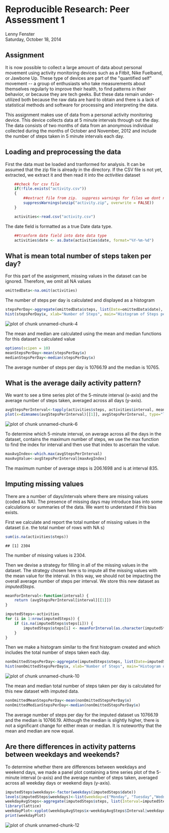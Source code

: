 # Reproducible Research: Peer Assessment 1
Lenny Fenster  
Saturday, October 18, 2014  


## Assignment
  
It is now possible to collect a large amount of data about personal movement using activity monitoring devices such as a Fitbit, Nike Fuelband, or Jawbone Up. These type of devices are part of the "quantified self" movement -- a group of enthusiasts who take measurements about themselves regularly to improve their health, to find patterns in their behavior, or because they are tech geeks. But these data remain under-utilized both because the raw data are hard to obtain and there is a lack of statistical methods and software for processing and interpreting the data.

This assignment makes use of data from a personal activity monitoring device. This device collects data at 5 minute intervals through out the day. The data consists of two months of data from an anonymous individual collected during the months of October and November, 2012 and include the number of steps taken in 5 minute intervals each day.


## Loading and preprocessing the data
First the data must be loaded and tranformed for analysis.  It can be assumed that the zip file is already in the directory.  If the CSV file is not yet, extracted, we extract it and then read it into the *activities* dataset


```r
    ##check for csv file
    if(!file.exists("activity.csv"))
    {
        ##extract file from zip.  suppress warnings for files we dont need to overwrite
        suppressWarnings(unzip("activity.zip", overwrite = FALSE))
    }

    activities<-read.csv("activity.csv")
```

The date field is formatted as a true Date data type.

```r
    ##tranform date field into date data type
    activities$date <- as.Date(activities$date, format="%Y-%m-%d")
```


## What is mean total number of steps taken per day?
For this part of the assignment, missing values in the dataset can be ignored.  Therefore, we omit all NA values


```r
omittedData<-na.omit(activities)
```

The number of steps per day is calculated and displayed as a histogram 

```r
stepsPerDay<-aggregate(omittedData$steps, list(Date=omittedData$date), sum)
hist(stepsPerDay$x, xlab="Number of Steps", main="Histogram of Steps per Day", breaks=length(stepsPerDay$Date))
```

![plot of chunk unnamed-chunk-4](figures/unnamed-chunk-4.png) 

The mean and median are calculated using the mean and median functions for this dataset's calculated value

```r
options(scipen = 10)
meanStepsPerDay<-mean(stepsPerDay$x)
medianStepsPerDay<-median(stepsPerDay$x)
```

The average number of steps per day is 10766.19 and the median is 10765.

## What is the average daily activity pattern?
We want to see a time series plot of the 5-minute interval (x-axis) and the average number of steps taken, averaged across all days (y-axis).  


```r
avgStepsPerInterval<-tapply(activities$steps, activities$interval, mean, na.rm=TRUE)
plot(x=dimnames(avgStepsPerInterval)[[1]], avgStepsPerInterval, type="l", xlab="Interval", ylab="Average steps", main="Average Steps per Interval")
```

![plot of chunk unnamed-chunk-6](figures/unnamed-chunk-6.png) 

To determine which 5-minute interval, on average across all the days in the dataset, contains the maximum number of steps, we use the max function to find the index for interval and then use that index to ascertain the value. 

```r
maxAvgIndex<-which.max(avgStepsPerInterval)
maxAvgValue<-avgStepsPerInterval[maxAvgIndex]
```

The maximum number of average steps is 206.1698 and is at interval 835.


## Imputing missing values
There are a number of days/intervals where there are missing values (coded as  NA). The presence of missing days may introduce bias into some calculations or summaries of the data.  We want to understand if this bias exists.

First we calculate and report the total number of missing values in the dataset (i.e. the total number of rows with  NA s)

```r
sum(is.na(activities$steps))
```

```
## [1] 2304
```

The number of missing values is 2304.

Then we devise a strategy for filling in all of the missing values in the dataset. The strategy chosen here is to impute all the missing values with the mean value for the interval.  In this way, we should not be impacting the overall average number of steps per interval. We store this new dataset as *imputedSteps*.


```r
meanForInterval<-function(interval) {
    return (avgStepsPerInterval[interval][[1]])
}

imputedSteps<-activities
for (i in 1:nrow(imputedSteps)) {
    if (is.na(imputedSteps$steps[i])) {
        imputedSteps$steps[i] <- meanForInterval(as.character(imputedSteps$interval[i]))
    }
}
```

Then we make a histogram similar to the first histogram created and which includes the total number of steps taken each day.  

```r
nonOmittedStepsPerDay<-aggregate(imputedSteps$steps, list(Date=imputedSteps$date), sum)
hist(nonOmittedStepsPerDay$x, xlab="Number of Steps", main="Histogram of Steps per Day (with Filled in Data)", breaks=length(nonOmittedStepsPerDay$Date))
```

![plot of chunk unnamed-chunk-10](figures/unnamed-chunk-10.png) 

The mean and median total number of steps taken per day is calculated for this new dataset with imputed data.

```r
nonOmittedMeanStepsPerDay<-mean(nonOmittedStepsPerDay$x)
nonOmittedMedianStepsPerDay<-median(nonOmittedStepsPerDay$x)
```

The average number of steps per day for the imputed dataset us  10766.19 and the median is 10766.19.  Although the median is slightly higher, there is not a significant change for either mean or median. It is noteworthy that the mean and median are now equal.

## Are there differences in activity patterns between weekdays and weekends?

To determine whether there are differences between weekdays and weekend days, we made a panel plot containing a time series plot of the 5-minute interval (x-axis) and the average number of steps taken, averaged across all weekday days or weekend days (y-axis). 

```r
imputedSteps$weekdays<-factor(weekdays(imputedSteps$date))
levels(imputedSteps$weekdays)<-list(weekday=c("Monday", "Tuesday","Wednesday","Thursday", "Friday"), weekend=c("Saturday", "Sunday"))
weekdayAvgSteps<-aggregate(imputedSteps$steps, list(Interval=imputedSteps$interval, WeekDay=imputedSteps$weekdays), mean)
library(lattice)
weekdayPlot<-xyplot(weekdayAvgSteps$x~weekdayAvgSteps$Interval|weekdayAvgSteps$WeekDay, type="l", xlab="Interval", ylab="Average steps", layout=c(1,2))
print(weekdayPlot)
```

![plot of chunk unnamed-chunk-12](figures/unnamed-chunk-12.png) 


